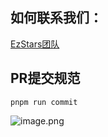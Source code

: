 ## 如何联系我们：


[EzStars团队](https://ezstars.github.io/EzMonitor/about.html)

## PR提交规范

```Plain
pnpm run commit
```

![image.png](https://p0-xtjj-private.juejin.cn/tos-cn-i-73owjymdk6/273fcc171649452eb7dd23b856397e7e~tplv-73owjymdk6-jj-mark-v1:0:0:0:0:5o6Y6YeR5oqA5pyv56S-5Yy6IEAgTmkwZHVhbm4=:q75.awebp?policy=eyJ2bSI6MywidWlkIjoiMzYzMTAyMzcwNjg2NTg5MiJ9&rk3s=e9ecf3d6&x-orig-authkey=f32326d3454f2ac7e96d3d06cdbb035152127018&x-orig-expires=1745380306&x-orig-sign=2wUxsLHZo9hA17516cNVbVWqJ78%3D)